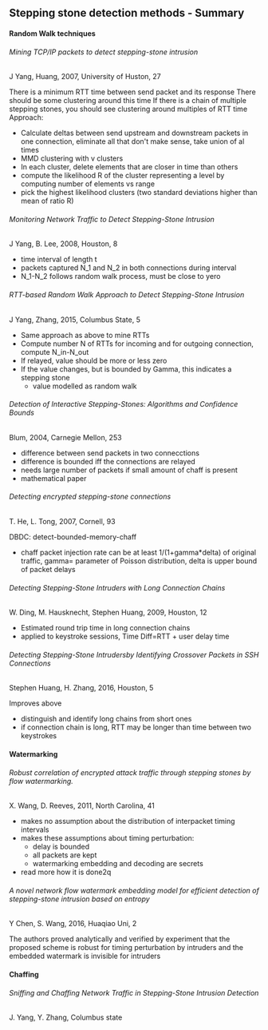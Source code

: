 ## Stepping stone detection methods - Summary





#### Random Walk techniques



###### Mining TCP/IP packets to detect stepping-stone intrusion

J Yang, Huang, 2007, University of Huston, 27

There is a minimum RTT time between send packet and its response
There should be some clustering around this time
If there is a chain of multiple stepping stones, you should see clustering around multiples of RTT time
Approach:

- Calculate deltas between send upstream and downstream packets in one connection, eliminate all that don't make sense, take union of al times
- MMD clustering with v clusters
- In each cluster, delete elements that are closer in time than others
- compute the likelihood R of the cluster representing a level by computing number of elements vs range 
- pick the highest likelihood clusters (two standard deviations higher than mean of ratio R)



###### Monitoring Network Traffic to Detect Stepping-Stone Intrusion

J Yang, B. Lee, 2008, Houston, 8

- time interval of length t
- packets captured N_1 and N_2 in both connections during interval
- N_1-N_2 follows random walk process, must be close to yero





###### RTT-based Random Walk Approach to Detect Stepping-Stone Intrusion 

J Yang, Zhang, 2015, Columbus State, 5

- Same approach as above to mine RTTs
- Compute number N of RTTs for incoming and for outgoing connection, compute N_in-N_out
- If relayed, value should be more or less zero
- If the value changes, but is bounded by Gamma, this indicates a stepping stone
  - value modelled as random walk

###### Detection of Interactive Stepping-Stones: Algorithms and Confidence Bounds

Blum, 2004, Carnegie Mellon, 253

- difference between send packets in two connecctions
- difference is bounded iff the connections are relayed
- needs large number of packets if small amount of chaff is present
- mathematical paper

###### Detecting encrypted stepping-stone connections

T. He, L. Tong, 2007, Cornell, 93

DBDC: detect-bounded-memory-chaff

- chaff packet injection rate can be at least 1/(1+gamma*delta) of original traffic, gamma= parameter of Poisson distribution, delta is upper bound of packet delays

###### Detecting Stepping-Stone Intruders with Long Connection Chains

W. Ding, M. Hausknecht, Stephen Huang, 2009, Houston, 12

- Estimated round trip time in long connection chains
- applied to keystroke sessions, Time Diff=RTT + user delay time

###### Detecting Stepping-Stone Intrudersby Identifying Crossover Packets in SSH Connections

Stephen Huang, H. Zhang, 2016, Houston, 5

Improves above

- distinguish and identify long chains from short ones
- if connection chain is long, RTT may be longer than time between two keystrokes



#### Watermarking

###### Robust correlation of encrypted attack traffic through stepping stones by flow watermarking.

X. Wang, D. Reeves, 2011, North Carolina, 41

- makes no assumption about the distribution of interpacket timing intervals
- makes these assumptions about timing perturbation:
  - delay is bounded
  - all packets are kept
  - watermarking embedding and decoding are secrets
- read more how it is done2q

###### A novel network flow watermark embedding model for efficient detection of stepping-stone intrusion based on entropy 

Y Chen, S. Wang, 2016, Huaqiao Uni, 2

The authors proved analytically and verified by experiment that the proposed scheme is robust for timing perturbation by intruders and the embedded watermark is invisible for intruders





#### Chaffing

###### Sniffing and Chaffing Network Traffic in Stepping-Stone Intrusion Detection

J. Yang, Y. Zhang, Columbus state